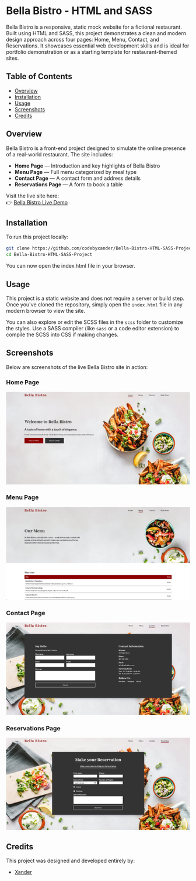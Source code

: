 # Bella Bistro - HTML and SASS

Bella Bistro is a responsive, static mock website for a fictional restaurant. Built using HTML and SASS, this project demonstrates a clean and modern design approach across four pages: Home, Menu, Contact, and Reservations. It showcases essential web development skills and is ideal for portfolio demonstration or as a starting template for restaurant-themed sites.

## Table of Contents

- [Overview](#overview)
- [Installation](#installation)
- [Usage](#usage)
- [Screenshots](#screenshots)
- [Credits](#credits)

## Overview

Bella Bistro is a front-end project designed to simulate the online presence of a real-world restaurant. The site includes:

- **Home Page** — Introduction and key highlights of Bella Bistro
- **Menu Page** — Full menu categorized by meal type
- **Contact Page** — A contact form and address details
- **Reservations Page** — A form to book a table

Visit the live site here:  
👉 [Bella Bistro Live Demo](https://codebyxander.github.io/Bella-Bistro-HTML-SASS-Project/index.html)

## Installation

To run this project locally:

```bash
git clone https://github.com/codebyxander/Bella-Bistro-HTML-SASS-Project.git
cd Bella-Bistro-HTML-SASS-Project
```

You can now open the index.html file in your browser.

## Usage

This project is a static website and does not require a server or build step. Once you've cloned the repository, simply open the `index.html` file in any modern browser to view the site.

You can also explore or edit the SCSS files in the `scss` folder to customize the styles. Use a SASS compiler (like `sass` or a code editor extension) to compile the SCSS into CSS if making changes.

## Screenshots

Below are screenshots of the live Bella Bistro site in action:

### Home Page

![Home Page](./screenshots/home-page.png)

### Menu Page

![Menu Page](./screenshots/menu-page.png)

### Contact Page

![Contact Page](./screenshots/contact-page.png)

### Reservations Page

![Reservations Page](./screenshots/reservations-page.png)

## Credits

This project was designed and developed entirely by:

- [Xander](https://github.com/codebyxander)
